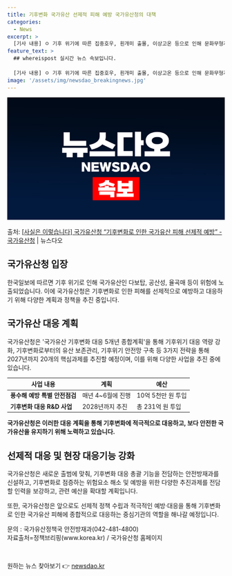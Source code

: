 ```yaml
---
title: 기후변화 국가유산 선제적 피해 예방 국가유산청의 대책
categories:
  - News
excerpt: >
  [기사 내용] ㅇ 기후 위기에 따른 집중호우, 흰개미 출몰, 이상고온 등으로 인해 문화무형자연유산 모두 위험…
feature_text: >
  ## whereispost 실시간 뉴스 속보입니다.

  [기사 내용] ㅇ 기후 위기에 따른 집중호우, 흰개미 출몰, 이상고온 등으로 인해 문화무형자연유산 모두 위험…
image: '/assets/img/newsdao_breakingnews.jpg'
---
```


![뉴스다오 속보](/assets/img/newsdao_breakingnews.jpg)

<p>출처: <a href="https://newsdao.kr/3935" rel="dofollow">[사실은 이렇습니다] 국가유산청 “기후변화로 인한 국가유산 피해 선제적 예방” - 국가유산청</a> | 뉴스다오</p>

<h2 data-ke-size="size26">국가유산청 입장</h2>
<p data-ke-size="size16">한국일보에 따르면 기후 위기로 인해 국가유산인 다보탑, 공산성, 율곡매 등이 위험에 노출되었습니다. 이에 국가유산청은 기후변화로 인한 피해를 선제적으로 예방하고 대응하기 위해 다양한 계획과 정책을 추진 중입니다.</p>

<h2 data-ke-size="size26">국가유산 대응 계획</h2>
<p data-ke-size="size16">국가유산청은 '국가유산 기후변화 대응 5개년 종합계획'을 통해 기후위기 대응 역량 강화, 기후변화로부터의 유산 보존관리, 기후위기 안전망 구축 등 3가지 전략을 통해 2027년까지 20개의 핵심과제를 추진할 예정이며, 이를 위해 다양한 사업을 추진 중에 있습니다.</p>

<table>
<thead>
<tr>
<th>사업 내용</th>
<th>계획</th>
<th>예산</th>
</tr>
</thead>
<tbody>
<tr>
<td><b>풍수해 예방 특별 안전점검</b></td>
<td>매년 4~6월에 진행</td>
<td>10억 5천만 원 투입</td>
</tr>
<tr>
<td><b>기후변화 대응 R&D 사업</b></td>
<td>2028년까지 추진</td>
<td>총 231억 원 투입</td>
</tr>
</tbody>
</table>

<p data-ke-size="size16"><b>국가유산청은 이러한 대응 계획을 통해 기후변화에 적극적으로 대응하고, 보다 안전한 국가유산을 유지하기 위해 노력하고 있습니다.</b></p>

<h2 data-ke-size="size26">선제적 대응 및 현장 대응기능 강화</h2>
<p data-ke-size="size16">국가유산청은 새로운 출범에 맞춰, 기후변화 대응 총괄 기능을 전담하는 안전방재과를 신설하고, 기후변화로 점증하는 위험요소 해소 및 예방을 위한 다양한 추진과제를 전담할 인력을 보강하고, 관련 예산을 확대할 계획입니다.</p>
<p data-ke-size="size16">또한, 국가유산청은 앞으로도 선제적 정책 수립과 적극적인 예방·대응을 통해 기후변화로 인한 국가유산 피해에 종합적으로 대응하는 중심기관의 역할을 해나갈 예정입니다.</p>

<p data-ke-size="size16">문의 : 국가유산정책국 안전방재과(042-481-4800) <br>자료출처=정책브리핑(www.korea.kr) / 국가유산청 홈페이지</p>
<p data-ke-size="size16">&nbsp;</p> 

원하는 뉴스 찾아보기 👉 <a href="https://newsdao.kr" rel="dofollow">newsdao.kr</a>


